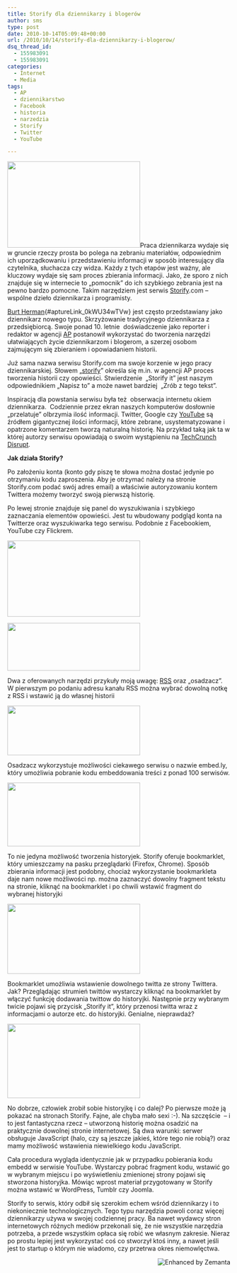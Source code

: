 ```yaml
---
title: Storify dla dziennikarzy i blogerów
author: sms
type: post
date: 2010-10-14T05:09:48+00:00
url: /2010/10/14/storify-dla-dziennikarzy-i-blogerow/
dsq_thread_id:
  - 155983091
  - 155983091
categories:
  - Internet
  - Media
tags:
  - AP
  - dziennikarstwo
  - Facebook
  - historia
  - narzedzia
  - Storify
  - Twitter
  - YouTube

---
```

[<img class="aligncenter size-medium wp-image-981" title="storify-sg" src="http://www.dziennikarz.pl/wp-content/uploads/2010/10/storify-sg-300x195.png" alt="" width="300" height="195" />][1]Praca dziennikarza wydaje się w gruncie rzeczy prosta bo polega na zebraniu materiałów, odpowiednim ich uporządkowaniu i przedstawieniu informacji w sposób interesujący dla czytelnika, słuchacza czy widza. Każdy z tych etapów jest ważny, ale kluczowy wydaje się sam proces zbierania informacji. Jako, że sporo z nich znajduje się w internecie to &#8222;pomocnik&#8221; do ich szybkiego zebrania jest na pewno bardzo pomocne. Takim narzędziem jest serwis <a class="zem_slink" title="Storify" rel="homepage" href="http://storify.com">Storify</a>.com &#8211; wspólne dzieło dziennikarza i programisty.

<!--more-->

[Burt Herman][2]{#aptureLink_0kWU34wTVw} jest często przedstawiany jako dziennikarz nowego typu. Skrzyżowanie tradycyjnego dziennikarza z przedsiębiorcą. Swoje ponad 10. letnie  doświadczenie jako reporter i redaktor w agencji <a class="zem_slink" title="Associated Press" rel="homepage" href="http://www.ap.org">AP</a> postanowił wykorzystać do tworzenia narzędzi ułatwiających życie dziennikarzom i blogerom, a szerzej osobom zajmującym się zbieraniem i opowiadaniem historii.

Już sama nazwa serwisu Storify.com ma swoje korzenie w jego pracy dziennikarskiej. Słowem &#8222;[storify][3]&#8221; określa się m.in. w agencji AP proces tworzenia historii czy opowieści. Stwierdzenie  &#8222;Storify it&#8221; jest naszym odpowiednikiem &#8222;Napisz to&#8221; a może nawet bardziej  &#8222;Zrób z tego tekst&#8221;.

Inspiracją dla powstania serwisu była też  obserwacja internetu okiem dziennikarza.  Codziennie przez ekran naszych komputerów dosłownie &#8222;przelatuje&#8221; olbrzymia ilość informacji. Twitter, Google czy <a class="zem_slink" title="YouTube" rel="homepage" href="http://www.youtube.com/">YouTube</a> są źródłem gigantycznej ilości informacji, które zebrane, usystematyzowane i opatrzone komentarzem tworzą naturalną historię. Na przykład taką jak ta w której autorzy serwisu opowiadają o swoim wystąpieniu na <a class="zem_slink" title="TechCrunch Disrupt" rel="homepage" href="http://disrupt.techcrunch.com/">TechCrunch Disrupt</a>.



**Jak działa Storify?**

Po założeniu konta (konto gdy piszę te słowa można dostać jedynie po otrzymaniu kodu zaproszenia. Aby je otrzymać należy na stronie Storify.com podać swój adres email) a właściwie autoryzowaniu kontem Twittera możemy tworzyć swoją pierwszą historię.

Po lewej stronie znajduje się panel do wyszukiwania i szybkiego zaznaczania elementów opowieści. Jest tu wbudowany podgląd konta na Twitterze oraz wyszukiwarka tego serwisu. Podobnie z Facebookiem, YouTube czy Flickrem.

[<img class="aligncenter size-medium wp-image-975" title="storify-tworzenie-story" src="http://www.dziennikarz.pl/wp-content/uploads/2010/10/storify-tworzenie-story1-300x172.png" alt="" width="300" height="172" />][4]
   
[<img class="aligncenter size-medium wp-image-964" title="storify-facebook" src="http://www.dziennikarz.pl/wp-content/uploads/2010/10/storify-facebook-300x108.png" alt="" width="300" height="108" />][5]

Dwa z oferowanych narzędzi przykuły moją uwagę: <a class="zem_slink" title="RSS" rel="wikipedia" href="http://en.wikipedia.org/wiki/RSS">RSS</a> oraz &#8222;osadzacz&#8221;. W pierwszym po podaniu adresu kanału RSS można wybrać dowolną notkę z RSS i wstawić ją do własnej historii

[<img class="aligncenter size-medium wp-image-976" title="storify-rss" src="http://www.dziennikarz.pl/wp-content/uploads/2010/10/storify-rss-300x112.png" alt="" width="300" height="112" />][6]

Osadzacz wykorzystuje możliwości ciekawego serwisu o nazwie embed.ly, który umożliwia pobranie kodu embeddowania treści z ponad 100 serwisów.

[<img class="aligncenter size-medium wp-image-978" title="storify-embed" src="http://www.dziennikarz.pl/wp-content/uploads/2010/10/storify-embed-300x144.png" alt="" width="300" height="144" />][7]

To nie jedyna możliwość tworzenia historyjek. Storify oferuje bookmarklet, który umieszczamy na pasku przeglądarki (Firefox, Chrome). Sposób zbierania informacji jest podobny, chociaż wykorzystanie bookmarkleta daje nam nowe możliwości np. można zaznaczyć dowolny fragment tekstu na stronie, kliknąć na bookmarklet i po chwili wstawić fragment do wybranej historyjki

[<img class="aligncenter size-medium wp-image-979" title="storify-bookmarklet" src="http://www.dziennikarz.pl/wp-content/uploads/2010/10/storify-bookmarklet-300x158.png" alt="" width="300" height="158" />][8]

Bookmarklet umożliwia wstawienie dowolnego twitta ze strony Twittera. Jak? Przeglądając strumień twittów wystarczy kliknąć na bookmarklet by włączyć funkcję dodawania twittow do historyjki. Następnie przy wybranym twicie pojawi się przycisk &#8222;Storify it&#8221;, który przenosi twitta wraz z informacjami o autorze etc. do historyjki. Genialne, nieprawdaż?

[<img class="aligncenter size-medium wp-image-980" title="storify-twitter" src="http://www.dziennikarz.pl/wp-content/uploads/2010/10/storify-twitter-300x168.png" alt="" width="300" height="168" />][9]

No dobrze, człowiek zrobił sobie historyjkę i co dalej? Po pierwsze może ją pokazać na stronach Storify. Fajne, ale chyba mało sexi :-). Na szczęście  &#8211; i to jest fantastyczna rzecz &#8211; utworzoną historię można osadzić na praktycznie dowolnej stronie internetowej. Są dwa warunki: serwer obsługuje JavaScript (halo, czy są jeszcze jakieś, które tego nie robią?) oraz mamy możliwość wstawienia niewielkiego kodu JavaScript.

Cała procedura wygląda identycznie jak w przypadku pobierania kodu embedd w serwisie YouTube. Wystarczy pobrać fragment kodu, wstawić go w wybranym miejscu i po wyświetleniu zmienionej strony pojawi się stworzona historyjka. Mówiąc wprost materiał przygotowany w Storify można wstawić w WordPress, Tumblr czy Joomla.

Storify to serwis, który odbił się szerokim echem wśród dziennikarzy i to niekoniecznie technologicznych. Tego typu narzędzia powoli coraz więcej dziennikarzy używa w swojej codziennej pracy. Ba nawet wydawcy stron internetowych różnych mediów przekonali się, że nie wszystkie narzędzia potrzeba, a przede wszystkim opłaca się robić we własnym zakresie. Nieraz po prostu lepiej jest wykorzystać coś co stworzył ktoś inny, a nawet jeśli jest to startup o którym nie wiadomo, czy przetrwa okres niemowlęctwa.

<div class="zemanta-pixie" style="margin-top: 10px; height: 15px;">
  <a class="zemanta-pixie-a" title="Enhanced by Zemanta" href="http://www.zemanta.com/"><img class="zemanta-pixie-img" style="border: medium none; float: right;" src="http://img.zemanta.com/zemified_e.png?x-id=71354954-7c1a-4133-9dfb-cd2334383ec7" alt="Enhanced by Zemanta" /></a><span class="zem-script more-related pretty-attribution"></span>
</div>

 [1]: http://www.dziennikarz.pl/wp-content/uploads/2010/10/storify-sg.png
 [2]: http://www.crunchbase.com/person/burt-herman-2
 [3]: http://dictionary.reference.com/browse/Storify
 [4]: http://www.dziennikarz.pl/wp-content/uploads/2010/10/storify-tworzenie-story1.png
 [5]: http://www.dziennikarz.pl/wp-content/uploads/2010/10/storify-facebook.png
 [6]: http://www.dziennikarz.pl/wp-content/uploads/2010/10/storify-rss.png
 [7]: http://www.dziennikarz.pl/wp-content/uploads/2010/10/storify-embed.png
 [8]: http://www.dziennikarz.pl/wp-content/uploads/2010/10/storify-bookmarklet.png
 [9]: http://www.dziennikarz.pl/wp-content/uploads/2010/10/storify-twitter.png